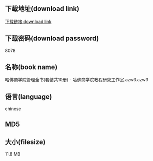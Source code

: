 ## 下载地址(download link)
[下载链接 download link](https://tutu365.netlify.app/?s=%E5%93%88%E4%BD%9B%E5%95%86%E5%AD%A6%E9%99%A2%E7%AE%A1%E7%90%86%E5%85%A8%E4%B9%A6%28%E5%A5%97%E8%A3%85%E5%85%B110%E5%86%8C%29+-+%E5%93%88%E4%BD%9B%E5%95%86%E5%AD%A6%E9%99%A2%E6%95%99%E7%A8%8B%E7%A0%94%E7%A9%B6%E5%B7%A5%E4%BD%9C%E5%AE%A4.azw3)

## 下载密码(download password)
8078

## 名称(book name)
哈佛商学院管理全书(套装共10册) - 哈佛商学院教程研究工作室.azw3.azw3

## 语言(language)
chinese

## MD5


## 大小(filesize)
11.8 MB

